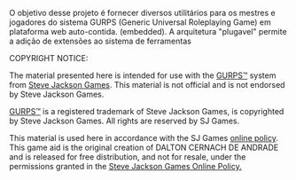 O objetivo desse projeto é fornecer diversos utilitários para os mestres e jogadores do sistema GURPS (Generic Universal Roleplaying Game) em plataforma web auto-contida. (embedded). A arquitetura "plugavel" permite a adição de extensões ao sistema de ferramentas

COPYRIGHT NOTICE:

The material presented here is intended for use with the [GURPS™](http://www.sjgames.com/gurps) system from [Steve Jackson Games](http://www.sjgames.com). This material is not official and is not endorsed by Steve Jackson Games.

[GURPS™](http://www.sjgames.com/gurps) is a registered trademark of Steve Jackson Games, is copyrighted by Steve Jackson Games. All rights are reserved by SJ Games.

This material is used here in accordance with the SJ Games [online policy](http://www.sjgames.com/general/online_policy.html). This game aid is the original creation of DALTON CERNACH DE ANDRADE and is released for free distribution, and not for resale, under the permissions granted in the [Steve Jackson Games Online Policy.](http://www.sjgames.com/general/online_policy.html)